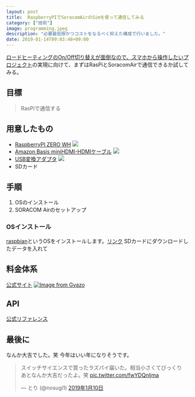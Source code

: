 ```yaml
---
layout: post
title:  RaspberryPIでSoracomAirのSimを使って通信してみる
category: ["技術"]
image: programming.jpeg
description: "必要最低限かつコストをなるべく抑えた構成で行いました。"
date: 2019-01-14T09:03:48+09:00
---
```

[ロードヒーティングのOn/Off切り替えが面倒なので、スマホから操作したいプロジェクト](https://blog.nosugi.tech/programming-roadheating/)の実現に向けて、まずはRasPiとSoracomAirで通信できるか試してみる。

## 目標
> RasPiで通信する

## 用意したもの
- [RaspberryPI ZERO WH](https://www.switch-science.com/catalog/3646/)
<a href="https://www.amazon.co.jp/Raspberry-Pi-ZERO-Wi-Fi-Bluetooth%E3%80%81GPIO%E3%83%94%E3%83%B3%E3%83%98%E3%83%83%E3%83%80%E3%83%BC%E5%AE%9F%E8%A3%85%E6%B8%88%E3%81%BF%E3%83%A2%E3%83%87%E3%83%AB%EF%BC%89/dp/B07L1GFNH6/ref=as_li_ss_il?ie=UTF8&qid=1547126823&sr=8-3-spons&keywords=raspberry+pi+zero+wh&psc=1&linkCode=li2&tag=pipinosuke04-22&linkId=64301b909de7ceeb6e02de9fbfecceb3&language=ja_JP" target="_blank"><img border="0" src="//ws-fe.amazon-adsystem.com/widgets/q?_encoding=UTF8&ASIN=B07L1GFNH6&Format=_SL160_&ID=AsinImage&MarketPlace=JP&ServiceVersion=20070822&WS=1&tag=pipinosuke04-22&language=ja_JP" ></a><img src="https://ir-jp.amazon-adsystem.com/e/ir?t=pipinosuke04-22&language=ja_JP&l=li2&o=9&a=B07L1GFNH6" width="1" height="1" border="0" alt="" style="border:none !important; margin:0px !important;" />
- [Amazon Basis miniHDMI-HDMIケーブル](https://amzn.to/2D39KEB)
<a href="https://www.amazon.co.jp/Amazon%E3%83%99%E3%83%BC%E3%82%B7%E3%83%83%E3%82%AF-%E3%83%8F%E3%82%A4%E3%82%B9%E3%83%94%E3%83%BC%E3%83%89HDMI%E3%82%B1%E3%83%BC%E3%83%96%E3%83%AB-1-8m-%E3%82%BF%E3%82%A4%E3%83%97A%E3%82%AA%E3%82%B9-%E3%83%9F%E3%83%8B%E3%82%BF%E3%82%A4%E3%83%97C%E3%82%AA%E3%82%B9/dp/B014I8UEGY/ref=as_li_ss_il?ie=UTF8&qid=1547126678&sr=8-1-fkmr0&keywords=basis+hdmi+minihdmi&linkCode=li2&tag=pipinosuke04-22&linkId=f90fd5faead2a0aafdb41371c54d0b24&language=ja_JP" target="_blank"><img border="0" src="//ws-fe.amazon-adsystem.com/widgets/q?_encoding=UTF8&ASIN=B014I8UEGY&Format=_SL160_&ID=AsinImage&MarketPlace=JP&ServiceVersion=20070822&WS=1&tag=pipinosuke04-22&language=ja_JP" ></a><img src="https://ir-jp.amazon-adsystem.com/e/ir?t=pipinosuke04-22&language=ja_JP&l=li2&o=9&a=B014I8UEGY" width="1" height="1" border="0" alt="" style="border:none !important; margin:0px !important;" />
- [USB変換アダプタ](https://amzn.to/2FmL37v)
<a href="https://www.amazon.co.jp/UGREEN-OTG%E3%82%B1%E3%83%BC%E3%83%96%E3%83%AB-USB%E3%83%9B%E3%82%B9%E3%83%88%E5%A4%89%E6%8F%9B%E3%82%A2%E3%83%80%E3%83%97%E3%82%BF-micro-%E3%82%AA%E3%82%B9-USB/dp/B00LN3LQKQ/ref=as_li_ss_il?ie=UTF8&qid=1547126723&sr=8-9&keywords=usb+b+%E5%A4%89%E6%8F%9B&linkCode=li2&tag=pipinosuke04-22&linkId=3040ed4adbf4c7ab732eba75a297ce46&language=ja_JP" target="_blank"><img border="0" src="//ws-fe.amazon-adsystem.com/widgets/q?_encoding=UTF8&ASIN=B00LN3LQKQ&Format=_SL160_&ID=AsinImage&MarketPlace=JP&ServiceVersion=20070822&WS=1&tag=pipinosuke04-22&language=ja_JP" ></a><img src="https://ir-jp.amazon-adsystem.com/e/ir?t=pipinosuke04-22&language=ja_JP&l=li2&o=9&a=B00LN3LQKQ" width="1" height="1" border="0" alt="" style="border:none !important; margin:0px !important;" />
- SDカード

## 手順
1. OSのインストール
2. SORACOM Airのセットアップ


### OSインストール
[raspbian](https://www.raspberrypi.org/downloads/raspbian/)というOSをインストールします。[リンク](https://www.raspberrypi.org/downloads/raspbian/)
SDカードにダウンロードしたデータを入れて


## 料金体系
[公式サイト](https://soracom.jp/pricing/)
[![Image from Gyazo](https://i.gyazo.com/7f4cca4f19fb379db83ede56063940ac.png)](https://gyazo.com/7f4cca4f19fb379db83ede56063940ac)

## API
[公式リファレンス](https://dev.soracom.io/jp/docs/api/)

## 最後に
なんか大吉でした。笑 今年はいい年になりそうです。
<blockquote class="twitter-tweet" data-lang="ja"><p lang="ja" dir="ltr">スイッチサイエンスで買ったラズパイ届いた。相当小さくてびっくり<br>あとなんか大吉だったよ。笑 <a href="https://t.co/fwYDQnljma">pic.twitter.com/fwYDQnljma</a></p>&mdash; とり (@nosugi1) <a href="https://twitter.com/nosugi1/status/1083327478662217729?ref_src=twsrc%5Etfw">2019年1月10日</a></blockquote>
<script async src="https://platform.twitter.com/widgets.js" charset="utf-8"></script>

